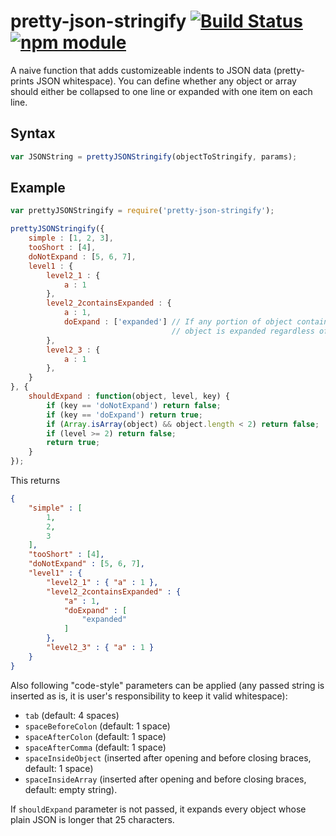 # pretty-json-stringify [![Build Status](https://travis-ci.org/sergets/pretty-json.svg?branch=master)](https://travis-ci.org/sergets/pretty-json) [![npm module](https://img.shields.io/npm/v/pretty-json-stringify.svg?style=flat)](https://www.npmjs.com/package/pretty-json-stringify)
A naive function that adds customizeable indents to JSON data (pretty-prints JSON whitespace).
You can define whether any object or array should either be collapsed to one line or expanded with one item on each line.

## Syntax
````js
var JSONString = prettyJSONStringify(objectToStringify, params);
````

## Example
````js
var prettyJSONStringify = require('pretty-json-stringify');

prettyJSONStringify({
    simple : [1, 2, 3],
    tooShort : [4],
    doNotExpand : [5, 6, 7],
    level1 : { 
        level2_1 : {
            a : 1
        },
        level2_2containsExpanded : {
            a : 1,
            doExpand : ['expanded'] // If any portion of object contains something told to be expanded, parent
                                    // object is expanded regardless of whether it is told to be expanded itself
        },
        level2_3 : {
            a : 1
        },
    }
}, {
    shouldExpand : function(object, level, key) {
        if (key == 'doNotExpand') return false;
        if (key == 'doExpand') return true;
        if (Array.isArray(object) && object.length < 2) return false;
        if (level >= 2) return false;
        return true;
    }
});
````
This returns
````json
{
    "simple" : [
        1,
        2,
        3
    ],
    "tooShort" : [4],
    "doNotExpand" : [5, 6, 7],
    "level1" : {
        "level2_1" : { "a" : 1 },
        "level2_2containsExpanded" : {
            "a" : 1,
            "doExpand" : [
                "expanded"
            ]
        },
        "level2_3" : { "a" : 1 }
    }
}
````

Also following "code-style" parameters can be applied (any passed string is inserted as is, it is user's responsibility to keep it valid whitespace):
- `tab` (default: 4 spaces)
- `spaceBeforeColon` (default: 1 space)
- `spaceAfterColon` (default: 1 space)
- `spaceAfterComma` (default: 1 space)
- `spaceInsideObject` (inserted after opening and before closing braces, default: 1 space)
- `spaceInsideArray` (inserted after opening and before closing braces, default: empty string).

If `shouldExpand` parameter is not passed, it expands every object whose plain JSON is longer that 25 characters.

